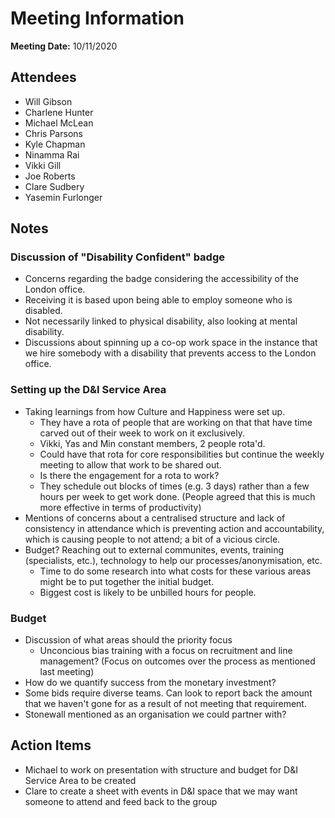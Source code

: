 # Meeting Information

**Meeting Date:** 10/11/2020

## Attendees

- Will Gibson
- Charlene Hunter
- Michael McLean
- Chris Parsons
- Kyle Chapman
- Ninamma Rai
- Vikki Gill
- Joe Roberts
- Clare Sudbery
- Yasemin Furlonger

## Notes

### Discussion of "Disability Confident" badge

- Concerns regarding the badge considering the accessibility of the London office.
- Receiving it is based upon being able to employ someone who is disabled.
- Not necessarily linked to physical disability, also looking at mental disability.
- Discussions about spinning up a co-op work space in the instance that we hire somebody with a disability that prevents access to the London office.

### Setting up the D&I Service Area

- Taking learnings from how Culture and Happiness were set up.
  - They have a rota of people that are working on that that have time carved out of their week to work on it exclusively.
  - Vikki, Yas and Min constant members, 2 people rota'd.
  - Could have that rota for core responsibilities but continue the weekly meeting to allow that work to be shared out.
  - Is there the engagement for a rota to work?
  - They schedule out blocks of times (e.g. 3 days) rather than a few hours per week to get work done. (People agreed that this is much more effective in terms of productivity)
- Mentions of concerns about a centralised structure and lack of consistency in attendance which is preventing action and accountability, which is causing people to not attend; a bit of a vicious circle.
- Budget? Reaching out to external communites, events, training (specialists, etc.), technology to help our processes/anonymisation, etc.
  - Time to do some research into what costs for these various areas might be to put together the initial budget.
  - Biggest cost is likely to be unbilled hours for people.

### Budget

- Discussion of what areas should the priority focus
  - Unconcious bias training with a focus on recruitment and line management? (Focus on outcomes over the process as mentioned last meeting)
- How do we quantify success from the monetary investment?
- Some bids require diverse teams. Can look to report back the amount that we haven't gone for as a result of not meeting that requirement.
- Stonewall mentioned as an organisation we could partner with?

## Action Items

- Michael to work on presentation with structure and budget for D&I Service Area to be created
- Clare to create a sheet with events in D&I space that we may want someone to attend and feed back to the group
